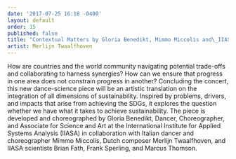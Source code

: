 ```yaml
---
date: '2017-07-25 16:18 -0400'
layout: default
order: 15
published: false
title: "Contextual Matters by Gloria Benedikt, Mimmo Miccolis and\_IIASA\_scientists\_translating the complexity of integrated SDGs\_implementation\_into physical movement"
artist: Merlijn Twaalfhoven
---
```

How are countries and the world community navigating potential trade-offs and collaborating to harness synergies? How can we ensure that progress in one area does not constrain progress in another? Concluding the concert, this new dance-science piece will be an artistic translation on the integration of all dimensions of sustainability. Inspired by problems, drivers, and impacts that arise from achieving the SDGs, it explores the question whether we have what it takes to achieve sustainability. The piece is developed and choreographed by Gloria Benedikt, Dancer, Choreographer, and Associate for Science and Art at the International Institute for Applied Systems Analysis (IIASA) in collaboration with Italian dancer and choreographer Mimmo Miccolis, Dutch composer Merlijn Twaalfhoven, and IIASA scientists Brian Fath, Frank Sperling, and Marcus Thomson.
